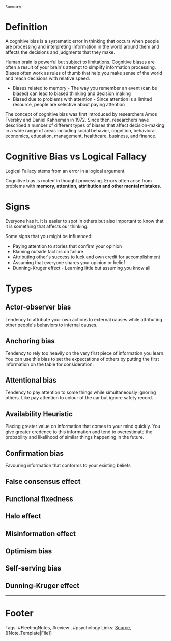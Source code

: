 `Summary`

# Definition
A cognitive bias is a systematic error in thinking that occurs when people are processing and interpreting information in the world around them and affects the decisions and judgments that they make.

Human brain is powerful but subject to limitations. Cognitive biases are often a result of your brain's attempt to simplify information processing. Biases often work as rules of thumb that help you make sense of the world and reach decisions with relative speed.

- Biases related to memory - The way you remember an event (can be biased) can lead to biased thinking and decision making
- Biased due to problems with attention - Since attention is a limited resource, people are selective about paying attention

The concept of cognitive bias was first introduced by researchers Amos Tversky and Daniel Kahneman in 1972. Since then, researchers have described a number of different types of biases that affect decision-making in a wide range of areas including social behavior, cognition, behavioral economics, education, management, healthcare, business, and finance.

# Cognitive Bias vs Logical Fallacy
Logical Fallacy stems from an error in a logical argument.

Cognitive bias is rooted in thought processing. Errors often arise from problems with **memory, attention, attribution and other mental mistakes**.

# Signs
Everyone has it. It is easier to spot in others but also important to know that it is something that affects our thinking.

Some signs that you might be influenced:
- Paying attention to stories that confirm your opinion
- Blaming outside factors on failure
- Attributing other's success to luck and own credit for accomplishment
- Assuming that everyone shares your opinion or belief
- Dunning-Kruger effect - Learning little but assuming you know all 

# Types
## Actor-observer bias
Tendency to attribute your own actions to external causes while attributing other people's behaviors to internal causes.

## Anchoring bias
Tendency to rely too heavily on the very first piece of information you learn. You can use this bias to set the expectations of others by putting the first information on the table for consideration.

## Attentional bias
Tendency to pay attention to some things while simultaneously ignoring others. Like pay attention to colour of the car but ignore safety record.

## Availability Heuristic
Placing greater value on information that comes to your mind quickly. You give greater credence to this information and tend to overestimate the probability and likelihood of similar things happening in the future.

## Confirmation bias
Favouring information that conforms to your existing beliefs

## False consensus effect

## Functional fixedness

## Halo effect

## Misinformation effect

## Optimism bias

## Self-serving bias

## Dunning-Kruger effect

---
# Footer
Tags: #FleetingNotes, #review , #psychology
Links: 
[Source](https://www.verywellmind.com/what-is-a-cognitive-bias-2794963#causes), [[Note_Template|File]]
<!--stackedit_data:
eyJoaXN0b3J5IjpbMTAzOTY4MzA5MiwtMjA1MzUzNDUzNCwtMj
AxNTQ3OTkzMl19
-->